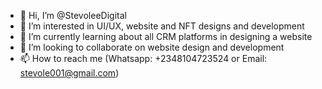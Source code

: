 - 👋 Hi, I’m @StevoleeDigital
- 👀 I’m interested in UI/UX, website and NFT designs and development
- 🌱 I’m currently learning about all CRM platforms in designing a website
- 💞️ I’m looking to collaborate on website design and development
- 📫 How to reach me (Whatsapp: +2348104723524 or Email: stevole001@gmail.com)

<!---
Stevolee Digital/Stevolee Digital is a ✨ special ✨ repository because its `README.md` (this file) appears on your GitHub profile.
You can click the Preview link to take a look at your changes.
--->

